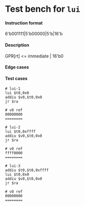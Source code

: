 # Test bench for `lui`

#### Instruction format

6'b001111|5'b00000|5'b<rt>|16'b<immediate>

#### Description

GPR[rt] <= immediate | 16'b0

#### Edge cases

#### Test cases

```assembly
# lui-1
lui $t0,0x0
addiu $v0,$t0,0x0
jr $ra

# v0 ref
00000000
========
```

```assembly
# lui-2
lui $t0,0xffff
addiu $v0,$t0,0x0
jr $ra

# v0 ref
ffff0000
========
```

```assembly
# lui-3
addiu $t0,$t0,0xffff
lui $t0,0x0
addiu $v0,$t0,0x0
jr $ra

# v0 ref
00000000
========
```
